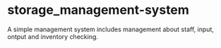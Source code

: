# storage_management-system
A simple management system includes management about staff, input, ontput and inventory checking.
